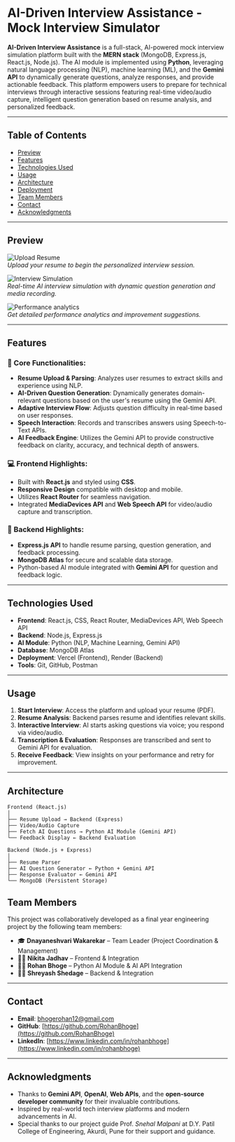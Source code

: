 # AI-Driven Interview Assistance - Mock Interview Simulator

**AI-Driven Interview Assistance** is a full-stack, AI-powered mock interview simulation platform built with the **MERN stack** (MongoDB, Express.js, React.js, Node.js). The AI module is implemented using **Python**, leveraging natural language processing (NLP), machine learning (ML), and the **Gemini API** to dynamically generate questions, analyze responses, and provide actionable feedback. This platform empowers users to prepare for technical interviews through interactive sessions featuring real-time video/audio capture, intelligent question generation based on resume analysis, and personalized feedback.

---

## Table of Contents

- [Preview](#preview)
- [Features](#features)
- [Technologies Used](#technologies-used)
- [Usage](#usage)
- [Architecture](#architecture)
- [Deployment](#deployment)
- [Team Members](#team-members)
- [Contact](#contact)
- [Acknowledgments](#acknowledgments)

---

## Preview

![Upload Resume](assets/uploadResume.png)  
*Upload your resume to begin the personalized interview session.*

![Interview Simulation](assets/AiInterviewPage.png)  
*Real-time AI interview simulation with dynamic question generation and media recording.*

![Performance analytics](assets/AI-Assistant%20(2).png)  
*Get detailed performance analytics and improvement suggestions.*

---

## Features

### 🎯 Core Functionalities:

- **Resume Upload & Parsing**: Analyzes user resumes to extract skills and experience using NLP.
- **AI-Driven Question Generation**: Dynamically generates domain-relevant questions based on the user's resume using the Gemini API.
- **Adaptive Interview Flow**: Adjusts question difficulty in real-time based on user responses.
- **Speech Interaction**: Records and transcribes answers using Speech-to-Text APIs.
- **AI Feedback Engine**: Utilizes the Gemini API to provide constructive feedback on clarity, accuracy, and technical depth of answers.

### 💻 Frontend Highlights:

- Built with **React.js** and styled using **CSS**.
- **Responsive Design** compatible with desktop and mobile.
- Utilizes **React Router** for seamless navigation.
- Integrated **MediaDevices API** and **Web Speech API** for video/audio capture and transcription.

### 🔧 Backend Highlights:

- **Express.js API** to handle resume parsing, question generation, and feedback processing.
- **MongoDB Atlas** for secure and scalable data storage.
- Python-based AI module integrated with **Gemini API** for question and feedback logic.

---

## Technologies Used

- **Frontend**: React.js, CSS, React Router, MediaDevices API, Web Speech API
- **Backend**: Node.js, Express.js
- **AI Module**: Python (NLP, Machine Learning, Gemini API)
- **Database**: MongoDB Atlas
- **Deployment**: Vercel (Frontend), Render (Backend)
- **Tools**: Git, GitHub, Postman

---

## Usage

1. **Start Interview**: Access the platform and upload your resume (PDF).
2. **Resume Analysis**: Backend parses resume and identifies relevant skills.
3. **Interactive Interview**: AI starts asking questions via voice; you respond via video/audio.
4. **Transcription & Evaluation**: Responses are transcribed and sent to Gemini API for evaluation.
5. **Receive Feedback**: View insights on your performance and retry for improvement.

---

## Architecture

```plaintext
Frontend (React.js)
│
├── Resume Upload → Backend (Express)
├── Video/Audio Capture
├── Fetch AI Questions → Python AI Module (Gemini API)
└── Feedback Display ← Backend Evaluation

Backend (Node.js + Express)
│
├── Resume Parser
├── AI Question Generator ← Python + Gemini API
├── Response Evaluator ← Gemini API
└── MongoDB (Persistent Storage)
```

<!-- ---

## Deployment

- **Frontend**: [https://ai-interview-sim.vercel.app](https://ai-interview-sim.vercel.app)
- **Backend**: Deployed on Render (Private Instance)

--- -->

## Team Members

This project was collaboratively developed as a final year engineering project by the following team members:

- 🎓 **Dnayaneshvari Wakarekar** – Team Leader (Project Coordination & Management)
- 👩‍💻 **Nikita Jadhav** – Frontend & Integration
- 👨‍💻 **Rohan Bhoge** – Python AI Module & AI API Integration
- 👨‍💻 **Shreyash Shedage** – Backend & Integration

---

## Contact

- **Email**: [bhogerohan12@gmail.com](mailto:bhogerohan12@gmail.com)
- **GitHub**: [https://github.com/RohanBhoge](https://github.com/RohanBhoge)
- **LinkedIn**: [https://www.linkedin.com/in/rohanbhoge](https://www.linkedin.com/in/rohanbhoge)

---

## Acknowledgments

- Thanks to **Gemini API**, **OpenAI**, **Web APIs**, and the **open-source developer community** for their invaluable contributions.
- Inspired by real-world tech interview platforms and modern advancements in AI.
- Special thanks to our project guide Prof. *Snehal Malpani* at D.Y. Patil College of Engineering, Akurdi, Pune for their support and guidance.

